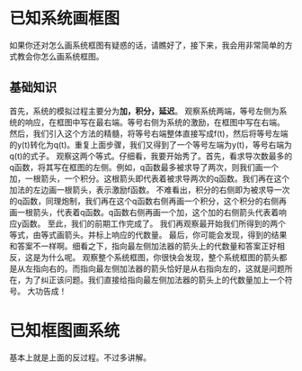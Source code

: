 # 已知系统画框图
如果你还对怎么画系统框图有疑惑的话，请瞧好了，接下来，我会用非常简单的方式教会你怎么画系统框图。
## 基础知识
首先，系统的模拟过程主要分为**加，积分，延迟**。
观察系统两端，等号左侧为系统的响应，在框图中写在最右端。等号右侧为系统的激励，在框图中写在右端。
然后，我们引入这个方法的精髓，将等号右端整体直接写成f(t)，然后将等号左端的y(t)转化为q(t)。重复上面步骤，我们又得到了一个等号左端为y(t)，等号右端为q(t)的式子。
观察这两个等式。仔细看，我要开始秀了。首先，看求导次数最多的q函数，将其写在框图的左侧。例如，q函数最多被求导了两次，则我们画一个加，一根箭头，一个积分。这根箭头即代表着被求导两次的q函数。我们再在这个加法的左边画一根箭头，表示激励f函数。
不难看出，积分的右侧即为被求导一次的q函数，同理炮制，我们再在这个q函数右侧再画一个积分，这个积分的右侧再画一根箭头，代表着q函数。q函数右侧再画一个加，这个加的右侧箭头代表着响应y函数。
至此，我们的前期工作完成了。
我们再观察最开始我们所得到的两个等式，由等式画箭头。并标上响应的代数量。
最后，你可能会发现，得到的结果和答案不一样啊。细看之下，指向最左侧加法器的箭头上的代数量和答案正好相反，这是为什么呢。
观察整个系统框图，你很快会发现，整个系统框图的箭头都是从左指向右的。而指向最左侧加法器的箭头恰好是从右指向左的，这就是问题所在，为了纠正该问题。我们直接给指向最左侧加法器的箭头上的代数量加上一个符号。
大功告成！

# 已知框图画系统

基本上就是上面的反过程。不过多讲解。